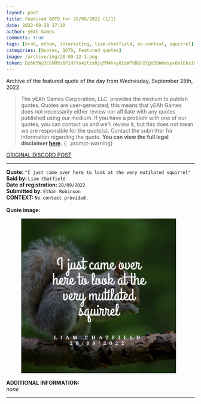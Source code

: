 ```yaml
---
layout: post
title: Featured QOTD for 28/09/2022 (1/1)
date: 2022-09-28 17:10
author: yEAh Games
comments: true
tags: [bruh, ethan, interesting, liam-chatfield, no-context, squirrel]
categories: [Quotes, QOTD, Featured quotes]
image: /archive/img/28-09-22-1.png
token: Dz6K5Wy3CGHM9s6PiH7Yo42tzx0jqTM4hxy8IqW7VBGhICgYBDWmeVyx6niEksIdd4KD0NHEam7PvfEkmoi1sE5MZZ5aWDVMvM2M9pMW1dy9jVeFxLoxTBJqK9JZ9sPopyLt8HjqcwPY
---
```

<!-- wp:paragraph -->
<p>Archive of the featured quote of the day from Wednesday, September 28th, 2022. </p>
<!-- /wp:paragraph -->

<!-- quote disclaimer -->
> The yEAh Games Corporation, LLC. provides the medium to publish quotes. Quotes are user-generated; this means that yEAh Games does not necessarily either review nor affiliate with any quotes published using our medium. If you have a problem with one of our quotes, you can contact us and we'll review it, but this does not mean we are responsible for the quote(s). Contact the submitter for information regarding the quote.
> <b>You can view the full legal disclaimer <a href="/quote-disclaimer">here</a>.</b>
{: .prompt-warning}
<!-- end quote disclaimer -->

<!-- wp:buttons {"layout":{"type":"flex","justifyContent":"left"}} -->
<div class="wp-block-buttons"><!-- wp:button {"textColor":"vivid-cyan-blue","align":"center","style":{"border":{"radius":"18px"}},"className":"is-style-fill"} -->
<div class="wp-block-button aligncenter is-style-fill"><a class="wp-block-button__link has-vivid-cyan-blue-color has-text-color wp-element-button" href="https://discord.com/channels/887052880782176266/958100064079839303/1024789237322760254" style="border-radius:18px;">ORIGINAL DISCORD POST</a></div>
<!-- /wp:button --></div>
<!-- /wp:buttons -->

<!-- wp:separator {"align":"center","className":"is-style-wide"} -->
<hr class="wp-block-separator aligncenter has-alpha-channel-opacity is-style-wide" />
<!-- /wp:separator -->

<!-- wp:paragraph -->
<p><strong>Quote: </strong><code>"I just came over here to look at the very mutilated squirrel"</code><br><strong>Said by: </strong><code>Liam Chatfield</code><br><strong>Date of registration: </strong><code>28/09/2022</code> <br><strong>Submitted by: </strong><code>Ethan Robinson</code><br><strong>CONTEXT: </strong><code>No context provided.<br></code><br><strong>Quote image:</strong></p>
<!-- /wp:paragraph -->

<!-- wp:image {"width":414,"height":414,"sizeSlug":"large","linkDestination":"none"} -->
<figure class="wp-block-image size-large is-resized"><img src="/archive/img/28-09-22-1.png" alt="" width="414" height="414" /></figure>
<!-- /wp:image -->

<!-- wp:paragraph -->
<p><strong>ADDITIONAL INFORMATION:</strong><br><em>none</em></p>
<!-- /wp:paragraph -->

<!-- wp:separator {"className":"is-style-wide"} -->
<hr class="wp-block-separator has-alpha-channel-opacity is-style-wide" />
<!-- /wp:separator -->

